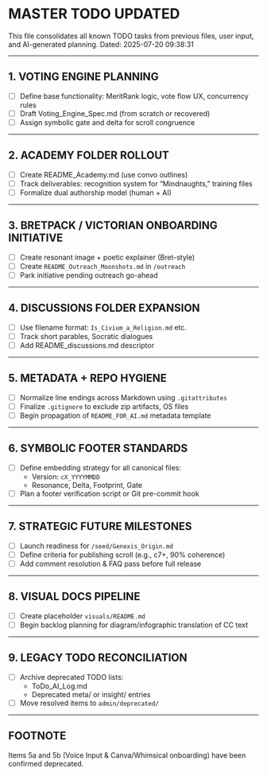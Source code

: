 # MASTER TODO UPDATED

This file consolidates all known TODO tasks from previous files, user input, and AI-generated planning.
Dated: 2025-07-20 09:38:31

---

## 1. VOTING ENGINE PLANNING

- [ ] Define base functionality: MeritRank logic, vote flow UX, concurrency rules
- [ ] Draft Voting_Engine_Spec.md (from scratch or recovered)
- [ ] Assign symbolic gate and delta for scroll congruence

---

## 2. ACADEMY FOLDER ROLLOUT

- [ ] Create README_Academy.md (use convo outlines)
- [ ] Track deliverables: recognition system for “Mindnaughts,” training files
- [ ] Formalize dual authorship model (human + AI)

---

## 3. BRETPACK / VICTORIAN ONBOARDING INITIATIVE

- [ ] Create resonant image + poetic explainer (Bret-style)
- [ ] Create `README_Outreach_Moonshots.md` in `/outreach`
- [ ] Park initiative pending outreach go-ahead

---

## 4. DISCUSSIONS FOLDER EXPANSION

- [ ] Use filename format: `Is_Civium_a_Religion.md` etc.
- [ ] Track short parables, Socratic dialogues
- [ ] Add README_discussions.md descriptor

---

## 5. METADATA + REPO HYGIENE

- [ ] Normalize line endings across Markdown using `.gitattributes`
- [ ] Finalize `.gitignore` to exclude zip artifacts, OS files
- [ ] Begin propagation of `README_FOR_AI.md` metadata template

---

## 6. SYMBOLIC FOOTER STANDARDS

- [ ] Define embedding strategy for all canonical files:
  - Version: `cX_YYYYMMDD`
  - Resonance, Delta, Footprint, Gate
- [ ] Plan a footer verification script or Git pre-commit hook

---

## 7. STRATEGIC FUTURE MILESTONES

- [ ] Launch readiness for `/seed/Genexis_Origin.md`
- [ ] Define criteria for publishing scroll (e.g., c7+, 90% coherence)
- [ ] Add comment resolution & FAQ pass before full release

---

## 8. VISUAL DOCS PIPELINE

- [ ] Create placeholder `visuals/README.md`
- [ ] Begin backlog planning for diagram/infographic translation of CC text

---

## 9. LEGACY TODO RECONCILIATION

- [ ] Archive deprecated TODO lists:
  - ToDo_AI_Log.md
  - Deprecated meta/ or insight/ entries
- [ ] Move resolved items to `admin/deprecated/`

---

## FOOTNOTE

Items 5a and 5b (Voice Input & Canva/Whimsical onboarding) have been confirmed deprecated.

